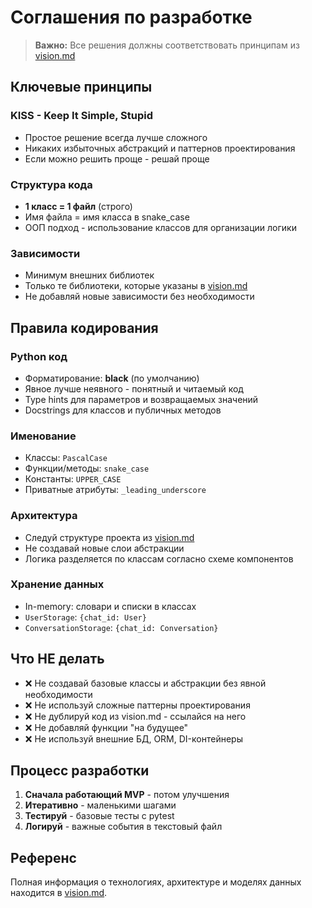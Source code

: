 # Соглашения по разработке

> **Важно:** Все решения должны соответствовать принципам из [vision.md](./vision.md)

## Ключевые принципы

### KISS - Keep It Simple, Stupid
- Простое решение всегда лучше сложного
- Никаких избыточных абстракций и паттернов проектирования
- Если можно решить проще - решай проще

### Структура кода
- **1 класс = 1 файл** (строго)
- Имя файла = имя класса в snake_case
- ООП подход - использование классов для организации логики

### Зависимости
- Минимум внешних библиотек
- Только те библиотеки, которые указаны в [vision.md](./vision.md)
- Не добавляй новые зависимости без необходимости

## Правила кодирования

### Python код
- Форматирование: **black** (по умолчанию)
- Явное лучше неявного - понятный и читаемый код
- Type hints для параметров и возвращаемых значений
- Docstrings для классов и публичных методов

### Именование
- Классы: `PascalCase`
- Функции/методы: `snake_case`
- Константы: `UPPER_CASE`
- Приватные атрибуты: `_leading_underscore`

### Архитектура
- Следуй структуре проекта из [vision.md](./vision.md)
- Не создавай новые слои абстракции
- Логика разделяется по классам согласно схеме компонентов

### Хранение данных
- In-memory: словари и списки в классах
- `UserStorage`: `{chat_id: User}`
- `ConversationStorage`: `{chat_id: Conversation}`

## Что НЕ делать

- ❌ Не создавай базовые классы и абстракции без явной необходимости
- ❌ Не используй сложные паттерны проектирования
- ❌ Не дублируй код из vision.md - ссылайся на него
- ❌ Не добавляй функции "на будущее"
- ❌ Не используй внешние БД, ORM, DI-контейнеры

## Процесс разработки

1. **Сначала работающий MVP** - потом улучшения
2. **Итеративно** - маленькими шагами
3. **Тестируй** - базовые тесты с pytest
4. **Логируй** - важные события в текстовый файл

## Референс

Полная информация о технологиях, архитектуре и моделях данных находится в [vision.md](./vision.md).

